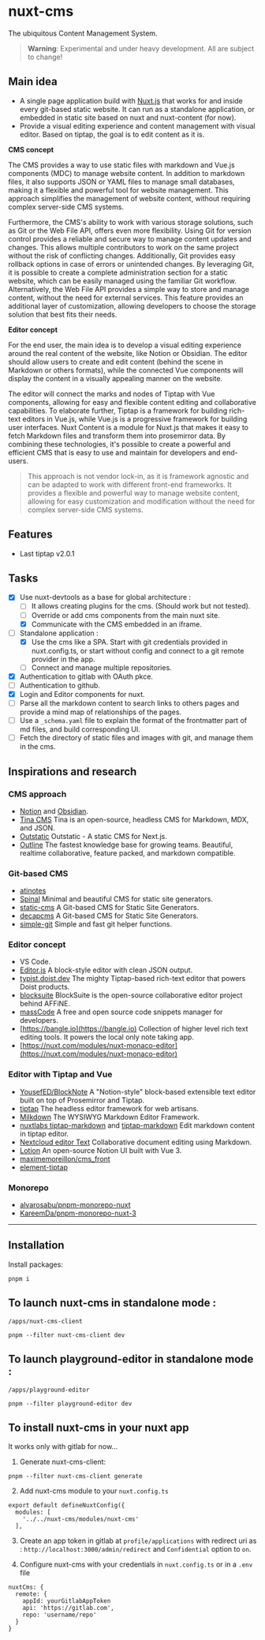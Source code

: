 # nuxt-cms

The ubiquitous Content Management System.

> **Warning**: Experimental and under heavy development. All are subject to change!

## Main idea

- A single page application build with [Nuxt.js](https://nuxt.com) that works for and inside every git-based static website. It can run as a standalone application, or embedded in static site based on nuxt and nuxt-content (for now).
- Provide a visual editing experience and content management with visual editor. Based on tiptap, the goal is to edit content as it is.

**CMS concept**

The CMS provides a way to use static files with markdown and Vue.js components (MDC) to manage website content. In addition to markdown files, it also supports JSON or YAML files to manage small databases, making it a flexible and powerful tool for website management. This approach simplifies the management of website content, without requiring complex server-side CMS systems.

Furthermore, the CMS's ability to work with various storage solutions, such as Git or the Web File API, offers even more flexibility.
Using Git for version control provides a reliable and secure way to manage content updates and changes. This allows multiple contributors to work on the same project without the risk of conflicting changes. Additionally, Git provides easy rollback options in case of errors or unintended changes. By leveraging Git, it is possible to create a complete administration section for a static website, which can be easily managed using the familiar Git workflow.
Alternatively, the Web File API provides a simple way to store and manage content, without the need for external services. This feature provides an additional layer of customization, allowing developers to choose the storage solution that best fits their needs.

**Editor concept**

For the end user, the main idea is to develop a visual editing experience around the real content of the website, like Notion or Obsidian.
The editor should allow users to create and edit content (behind the scene in Markdown or others formats), while the connected Vue components will display the content in a visually appealing manner on the website.

The editor will connect the marks and nodes of Tiptap with Vue components, allowing for easy and flexible content editing and collaborative capabilities. To elaborate further, Tiptap is a framework for building rich-text editors in Vue.js, while Vue.js is a progressive framework for building user interfaces. Nuxt Content is a module for Nuxt.js that makes it easy to fetch Markdown files and transform them into prosemirror data. By combining these technologies, it's possible to create a powerful and efficient CMS that is easy to use and maintain for developers and end-users.

> This approach is not vendor lock-in, as it is framework agnostic and can be adapted to work with different front-end frameworks. It provides a flexible and powerful way to manage website content, allowing for easy customization and modification without the need for complex server-side CMS systems.


## Features

- Last tiptap v2.0.1

## Tasks

- [x] Use nuxt-devtools as a base for global architecture :
  - [ ] It allows creating plugins for the cms. (Should work but not tested).
  - [ ] Override or add cms components from the main nuxt site.
  - [x] Communicate with the CMS embedded in an iframe.
- [ ] Standalone application :
  - [x] Use the cms like a SPA. Start with git credentials provided in nuxt.config.ts, or start without config and connect to a git remote provider in the app.
  - [ ] Connect and manage multiple repositories.
- [x] Authentication to gitlab with OAuth pkce.
- [ ] Authentication to github.
- [x] Login and Editor components for nuxt.
- [ ] Parse all the markdown content to search links to others pages and provide a mind map of relationships of the pages.
- [ ] Use a `_schema.yaml` file to explain the format of the frontmatter part of md files, and build corresponding UI.
- [ ] Fetch the directory of static files and images with git, and manage them in the cms.

## Inspirations and research

### CMS approach

- [Notion](https://notion.io) and [Obsidian](https://obsidian.md).
- [Tina CMS](https://tina.io) Tina is an open-source, headless CMS for Markdown, MDX, and JSON.
- [Outstatic](https://github.com/avitorio/outstatic/tree/canary) Outstatic - A static CMS for Next.js.
- [Outline](https://www.getoutline.com) The fastest knowledge base for growing teams. Beautiful, realtime collaborative, feature packed, and markdown compatible.

### Git-based CMS

- [atinotes](https://github.com/Atinux/atinotes)
- [Spinal](https://spinalcms.com) Minimal and beautiful CMS for static site generators.
- [static-cms](https://github.com/StaticJsCMS/static-cms) A Git-based CMS for Static Site Generators.
- [decapcms](https://github.com/decaporg/decap-cms) A Git-based CMS for Static Site Generators.
- [simple-git](https://github.com/Brooooooklyn/simple-git) Simple and fast git helper functions.
  
### Editor concept

- VS Code.
- [Editor.js](https://github.com/codex-team/editor.js) A block-style editor with clean JSON output.
- [typist.doist.dev](https://typist.doist.dev/) The mighty Tiptap-based rich-text editor that powers Doist products.
- [blocksuite](https://github.com/toeverything/blocksuite) BlockSuite is the open-source collaborative editor project behind AFFiNE.
- [massCode](https://github.com/massCodeIO/massCode) A free and open source code snippets manager for developers.
- [https://bangle.io](https://bangle.io) Collection of higher level rich text editing tools. It powers the local only note taking app.
- [https://nuxt.com/modules/nuxt-monaco-editor](https://nuxt.com/modules/nuxt-monaco-editor)
  
### Editor with Tiptap and Vue

- [YousefED/BlockNote](https://github.com/YousefED/BlockNote) A "Notion-style" block-based extensible text editor built on top of Prosemirror and Tiptap.
- [tiptap](https://github.com/ueberdosis/tiptap) The headless editor framework for web artisans.
- [Milkdown](https://milkdown.dev) The WYSIWYG Markdown Editor Framework.
- [nuxtlabs tiptap-markdown](https://github.com/nuxtlabs/tiptap-markdown) and [tiptap-markdown](https://github.com/aguingand/tiptap-markdown/compare/main...refactor-extensions) Edit markdown content in tiptap editor.
- [Nextcloud editor Text](https://github.com/nextcloud/text) Collaborative document editing using Markdown.
- [Lotion](https://lotion.dashibase.com) An open-source Notion UI built with Vue 3.
- [maximemoreillon/cms_front](https://github.com/maximemoreillon/cms_front)
- [element-tiptap](https://github.com/Leecason/element-tiptap)

### Monorepo

- [alvarosabu/pnpm-monorepo-nuxt](https://github.com/alvarosabu/pnpm-monorepo-nuxt)
- [KareemDa/pnpm-monorepo-nuxt-3](https://github.com/KareemDa/pnpm-monorepo-nuxt-3)

---

## Installation

Install packages:

```shell
pnpm i
```

## To launch nuxt-cms in standalone mode :
`/apps/nuxt-cms-client`

```shell
pnpm --filter nuxt-cms-client dev
```

## To launch playground-editor in standalone mode :
`/apps/playground-editor`

```shell
pnpm --filter playground-editor dev
```

## To install nuxt-cms in your nuxt app 

It works only with gitlab for now...

1. Generate nuxt-cms-client:

```shell
pnpm --filter nuxt-cms-client generate
```
2. Add nuxt-cms module to your `nuxt.config.ts`
```
export default defineNuxtConfig({
  modules: [
    '../../nuxt-cms/modules/nuxt-cms'
  ],
```
3. Create an app token in gitlab at `profile/applications` with redirect uri as : `http://localhost:3000/admin/redirect` and `Confidential` option to `on`.
   
4. Configure nuxt-cms with your credentials in `nuxt.config.ts` or in a `.env` file
```
nuxtCms: {
  remote: {
    appId: yourGitlabAppToken
    api: 'https://gitlab.com',
    repo: 'username/repo'
  }
}
```
